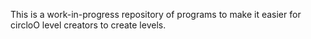 This is a work-in-progress repository of programs to make it easier for circloO level creators to create levels.
